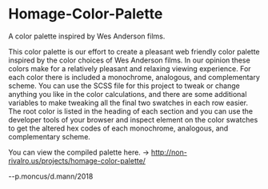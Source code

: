 # Homage-Color-Palette
A color palette inspired by Wes Anderson films.

This color palette is our effort to create a pleasant web friendly color palette inspired by the color choices of Wes Anderson films. In our opinion these colors make for a relatively pleasant and relaxing viewing experience. For each color there is included a monochrome, analogous, and complementary scheme. You can use the SCSS file for this project to tweak or change anything you like in the color calculations, and there are some additional variables to make tweaking all the final two swatches in each row easier. The root color is listed in the heading of each section and you can use the developer tools of your browser and inspect element on the color swatches to get the altered hex codes of each monochrome, analogous, and complementary scheme.</p>

You can view the compiled palette here. -> http://non-rivalro.us/projects/homage-color-palette/

  <p>--p.moncus/d.mann/2018
